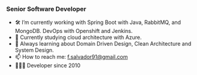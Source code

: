 ### Senior Software Developer 
- 🛠  I’m currently working with Spring Boot with Java, RabbitMQ, and MongoDB. DevOps with Openshift and Jenkins.   
- 🌱 Currently studying cloud architecture with Azure.
- 🔭 Always learning about Domain Driven Design, Clean Architecture and System Design. 
- 📫 How to reach me: f.salvador91@gmail.com  
- 👨🏽‍💻 Developer since 2010

